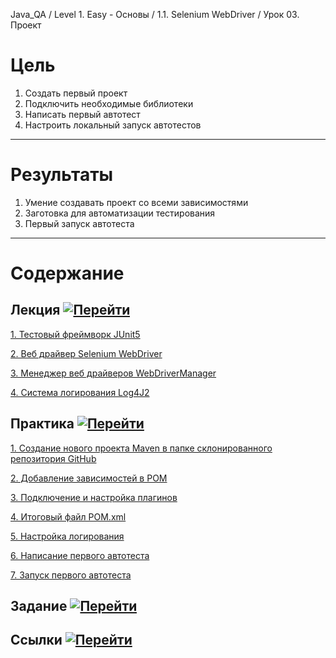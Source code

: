 Java_QA / Level 1. Easy - Основы / 1.1. Selenium WebDriver / Урок 03. Проект

# Цель

1. Создать первый проект
2. Подключить необходимые библиотеки
3. Написать первый автотест
4. Настроить локальный запуск автотестов

***

# Результаты 

1. Умение создавать проект со всеми зависимостями
2. Заготовка для автоматизации тестирования
3. Первый запуск автотеста

***

# Содержание

## Лекция [![Перейти](https://img.shields.io/badge/-%D0%9F%D0%B5%D1%80%D0%B5%D0%B9%D1%82%D0%B8-blue)](1.%20Лекция.md)
       
[1. Тестовый фреймворк JUnit5](1.%20Лекция.md#1-Тестовый-фреймворк-JUnit5)

[2. Веб драйвер Selenium WebDriver](1.%20Лекция.md#2-Веб-драйвер-Selenium-WebDriver)

[3. Менеджер веб драйверов WebDriverManager](1.%20Лекция.md#3-Менеджер-веб-драйверов-WebDriverManager)

[4. Система логирования Log4J2](1.%20Лекция.md#4-Система-логирования-Log4J2)

## Практика [![Перейти](https://img.shields.io/badge/-%D0%9F%D0%B5%D1%80%D0%B5%D0%B9%D1%82%D0%B8-blue)](2.%20Практика.md)

[1. Создание нового проекта Maven в папке склонированного репозитория GitHub](2.%20Практика.md#1-Создание-нового-проекта-Maven-в-папке-склонированного-репозитория-GitHub)

[2. Добавление зависимостей в POM](2.%20Практика.md#2-Добавление-зависимостей-в-POM)

[3. Подключение и настройка плагинов](2.%20Практика.md#3-Подключение-и-настройка-плагинов)

[4. Итоговый файл POM.xml](2.%20Практика.md#4-Итоговый-файл-POM.xml)

[5. Настройка логирования](2.%20Практика.md#5-Настройка-логирования)

[6. Написание первого автотеста](2.%20Практика.md#6-Написание-первого-автотеста)

[7. Запуск первого автотеста](2.%20Практика.md#7-Запуск-первого-автотеста)

## Задание [![Перейти](https://img.shields.io/badge/-%D0%9F%D0%B5%D1%80%D0%B5%D0%B9%D1%82%D0%B8-blue)](3.%20Задание.md)

## Ссылки [![Перейти](https://img.shields.io/badge/-%D0%9F%D0%B5%D1%80%D0%B5%D0%B9%D1%82%D0%B8-blue)](4.%20Ссылки.md)